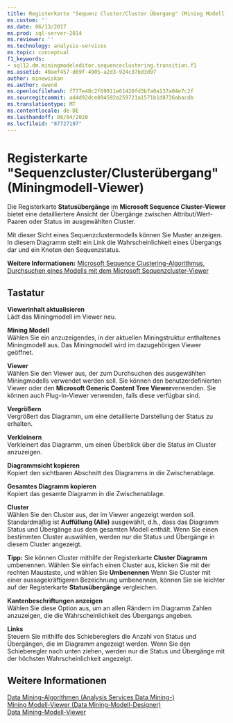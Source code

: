 ```yaml
---
title: Registerkarte "Sequenz Cluster/Cluster Übergang" (Mining Modell-Viewer) | Microsoft-Dokumentation
ms.custom: ''
ms.date: 06/13/2017
ms.prod: sql-server-2014
ms.reviewer: ''
ms.technology: analysis-services
ms.topic: conceptual
f1_keywords:
- sql12.dm.miningmodeleditor.sequenceclustering.transition.f1
ms.assetid: 40aef457-d69f-4905-a2d3-924c37bd3d97
author: minewiskan
ms.author: owend
ms.openlocfilehash: f777e48c2f69911e61420fd3b7a0a137a04e7c2f
ms.sourcegitcommit: ad4d92dce894592a259721a1571b1d8736abacdb
ms.translationtype: MT
ms.contentlocale: de-DE
ms.lasthandoff: 08/04/2020
ms.locfileid: "87727197"
---
```

# <a name="sequence-clustering-cluster-transition-tab-mining-model-viewer"></a>Registerkarte "Sequenzcluster/Clusterübergang" (Miningmodell-Viewer)
  Die Registerkarte **Statusübergänge** im **Microsoft Sequence Cluster-Viewer** bietet eine detailliertere Ansicht der Übergänge zwischen Attribut/Wert-Paaren oder Status im ausgewählten Cluster.  
  
 Mit dieser Sicht eines Sequenzclustermodells können Sie Muster anzeigen. In diesem Diagramm stellt ein Link die Wahrscheinlichkeit eines Übergangs dar und ein Knoten den Sequenzstatus.  
  
 **Weitere Informationen:** [Microsoft Sequence Clustering-Algorithmus](data-mining/microsoft-sequence-clustering-algorithm.md), [Durchsuchen eines Modells mit dem Microsoft Sequenzcluster-Viewer](data-mining/browse-a-model-using-the-microsoft-sequence-cluster-viewer.md)  
  
## <a name="options"></a>Tastatur  
 **Viewerinhalt aktualisieren**  
 Lädt das Miningmodell im Viewer neu.  
  
 **Mining Modell**  
 Wählen Sie ein anzuzeigendes, in der aktuellen Miningstruktur enthaltenes Miningmodell aus. Das Miningmodell wird im dazugehörigen Viewer geöffnet.  
  
 **Viewer**  
 Wählen Sie den Viewer aus, der zum Durchsuchen des ausgewählten Miningmodells verwendet werden soll. Sie können den benutzerdefinierten Viewer oder den **Microsoft Generic Content Tree Viewer**verwenden. Sie können auch Plug-In-Viewer verwenden, falls diese verfügbar sind.  
  
 **Vergrößern**  
 Vergrößert das Diagramm, um eine detaillierte Darstellung der Status zu erhalten.  
  
 **Verkleinern**  
 Verkleinert das Diagramm, um einen Überblick über die Status im Cluster anzuzeigen.  
  
 **Diagrammsicht kopieren**  
 Kopiert den sichtbaren Abschnitt des Diagramms in die Zwischenablage.  
  
 **Gesamtes Diagramm kopieren**  
 Kopiert das gesamte Diagramm in die Zwischenablage.  
  
 **Cluster**  
 Wählen Sie den Cluster aus, der im Viewer angezeigt werden soll. Standardmäßig ist **Auffüllung (Alle)** ausgewählt, d.h., dass das Diagramm Status und Übergänge aus dem gesamten Modell enthält. Wenn Sie einen bestimmten Cluster auswählen, werden nur die Status und Übergänge in diesem Cluster angezeigt.  
  
 **Tipp:** Sie können Cluster mithilfe der Registerkarte **Cluster Diagramm** umbenennen. Wählen Sie einfach einen Cluster aus, klicken Sie mit der rechten Maustaste, und wählen Sie **Umbenennen** Wenn Sie Cluster mit einer aussagekräftigeren Bezeichnung umbenennen, können Sie sie leichter auf der Registerkarte **Statusübergänge** vergleichen.  
  
 **Kantenbeschriftungen anzeigen**  
 Wählen Sie diese Option aus, um an allen Rändern im Diagramm Zahlen anzuzeigen, die die Wahrscheinlichkeit des Übergangs angeben.  
  
 **Links**  
 Steuern Sie mithilfe des Schiebereglers die Anzahl von Status und Übergängen, die im Diagramm angezeigt werden. Wenn Sie den Schieberegler nach unten ziehen, werden nur die Status und Übergänge mit der höchsten Wahrscheinlichkeit angezeigt.  
  
## <a name="see-also"></a>Weitere Informationen  
 [Data Mining-Algorithmen &#40;Analysis Services Data Mining-&#41;](data-mining/data-mining-algorithms-analysis-services-data-mining.md)   
 [Mining Modell-Viewer &#40;Data Mining-Modell-Designer&#41;](mining-model-viewers-data-mining-model-designer.md)   
 [Data Mining-Modell-Viewer](data-mining/data-mining-model-viewers.md)  
  
  
